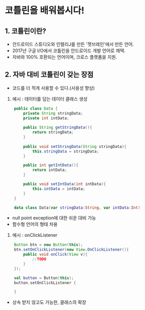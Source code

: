 # 코틀린을 배워봅시다!

## 1. 코틀린이란?
- 안드로이드 스튜디오와 인텔리J를 만든 '젯브레인'에서 만든 언어.
- 2017년 구글 I/O에서 코틀린을 안드로이드 개발 언어로 채택.
- 자바와 100% 호환되는 언어이며, 크로스 플랫폼을 지원.

## 2. 자바 대비 코틀린이 갖는 장점
- 코드를 더 적게 사용할 수 있다.(사용성 향상)
 1) 예시 : 데이터를 담는 데이터 클래스 생성
```java
    public class Data {
        private String stringData;
        private int intData;
        
        public String getStringData(){
            return stringData;
        }
        
        public void setStringData(String stringData){
            this.stringData = stringData;
        }

        public int getIntData(){
            return intData;
        }

        public void setIntData(int intData){
            this.intData = intData;
        }
    }
```
```kotlin
    data class Data(var stringData:String, var intData:Int)
```
- null point exception에 대한 쉬운 대비 가능
- 함수형 언어의 형태 차용
1) 예시 : onClickListener
```java
    Button btn = new Button(this);
    btn.setOnClickListener(new View.OnClickListener(){
        public void onClick(View v){
            //TODO
        }
    });
```
```kotlin
    val button = Button(this);
    button.setOnClickListener {

    }
```
- 상속 받지 않고도 가능한, 클래스의 확장